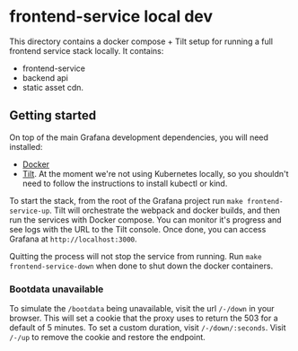 # frontend-service local dev

This directory contains a docker compose + Tilt setup for running a full frontend service stack locally. It contains:

 - frontend-service
 - backend api
 - static asset cdn.

## Getting started

On top of the main Grafana development dependencies, you will need installed:

 - [Docker](https://docs.docker.com/get-started/get-docker/)
 - [Tilt](https://docs.tilt.dev/install.html). At the moment we're not using Kubernetes locally, so you shouldn't need to follow the instructions to install kubectl or kind.

To start the stack, from the root of the Grafana project run `make frontend-service-up`. Tilt will orchestrate the webpack and docker builds, and then run the services with Docker compose. You can monitor it's progress and see logs with the URL to the Tilt console. Once done, you can access Grafana at `http://localhost:3000`.

Quitting the process will not stop the service from running. Run `make frontend-service-down` when done to shut down the docker containers.

### Bootdata unavailable

To simulate the `/bootdata` being unavailable, visit the url `/-/down` in your browser. This will set a cookie that the proxy uses to return the 503 for a default of 5 minutes. To set a custom duration, visit `/-/down/:seconds`. Visit `/-/up` to remove the cookie and restore the endpoint.
